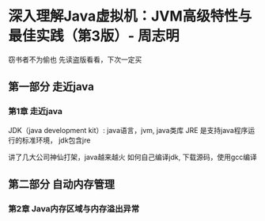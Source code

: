 # 深入理解Java虚拟机：JVM高级特性与最佳实践（第3版）- 周志明
窃书者不为偷也 先读盗版看看，下次一定买

## 第一部分 走近java
### 第1章 走近java
JDK（java development kit）: java语言，jvm, java类库
JRE 是支持java程序运行的标准环境， jdk包含jre

讲了几大公司神仙打架，java越来越火
如何自己编译jdk, 下载源码，使用gcc编译
## 第二部分 自动内存管理
### 第2章 Java内存区域与内存溢出异常
